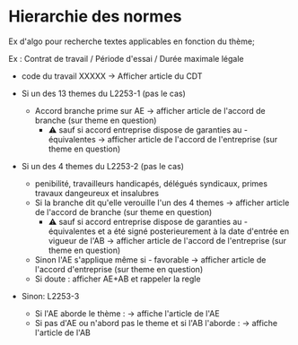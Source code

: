 # Hierarchie des normes

Ex d'algo pour recherche textes applicables en fonction du thème;

Ex : Contrat de travail / Période d'essai / Durée maximale légale



  - code du travail XXXXX
    -> Afficher article du CDT

  - Si un des 13 themes du L2253-1 (pas le cas)
    - Accord branche prime sur AE
      -> afficher article de l'accord de branche (sur theme en question)
      - ⚠ sauf si accord entreprise dispose de garanties au - équivalentes
        -> afficher article de l'accord de l'entreprise (sur theme en question)

  - Si un des 4 themes du L2253-2 (pas le cas)
    - penibilité, travailleurs handicapés, délégués syndicaux, primes travaux dangeureux et insalubres
    - Si la branche dit qu'elle verouille l'un des 4 themes
      -> afficher article de l'accord de branche (sur theme en question)
      - ⚠ sauf si accord entreprise dispose de garanties au - équivalentes et a été signé posterieurement à la date d'entrée en vigueur de l'AB
        -> afficher article de l'accord de l'entreprise (sur theme en question)
    - Sinon
      l'AE s'applique même si - favorable
      -> afficher article de l'accord d'entreprise (sur theme en question)
    - Si doute : afficher AE+AB et rappeler la regle

  - Sinon: L2253-3
    - Si l'AE aborde le thème :
      -> affiche l'article de l'AE
    - Si pas d'AE ou n'abord pas le theme et si l'AB l'aborde :
      -> affiche l'article de l'AB


